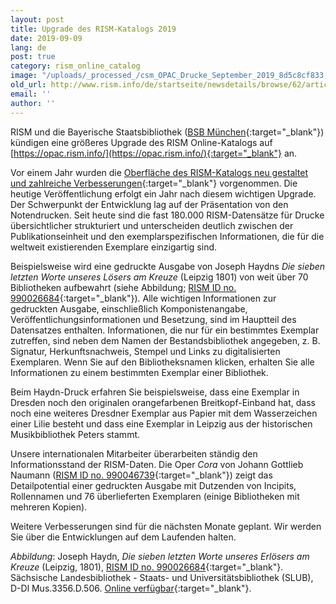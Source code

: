 ```yaml
---
layout: post
title: Upgrade des RISM-Katalogs 2019
date: 2019-09-09
lang: de
post: true
category: rism_online_catalog
image: "/uploads/_processed_/csm_OPAC_Drucke_September_2019_8d5c8cf833.jpg"
old_url: http://www.rism.info/de/startseite/newsdetails/browse/62/article/64/2019-upgrade-of-the-rism-catalog.html
email: ''
author: ''
---
```



RISM und die Bayerische Staatsbibliothek ([BSB München](https://www.bsb-muenchen.de/){:target="_blank"}) kündigen eine größeres Upgrade des RISM Online-Katalogs auf [https://opac.rism.info/](https://opac.rism.info/){:target="_blank"} an.

Vor einem Jahr wurden die [Oberfläche des RISM-Katalogs neu gestaltet und zahlreiche Verbesserungen](http://www.rism.info/de/startseite/newsdetails/article/64/new-version-of-the-rism-online-catalog-1.html){:target="_blank"} vorgenommen. Die heutige Veröffentlichung erfolgt ein Jahr nach diesem wichtigen Upgrade. Der Schwerpunkt der Entwicklung lag auf der Präsentation von den Notendrucken. Seit heute sind die fast 180.000 RISM-Datensätze für Drucke übersichtlicher strukturiert und unterscheiden deutlich zwischen der Publikationseinheit und den exemplarspezifischen Informationen, die für die weltweit existierenden Exemplare einzigartig sind.

Beispielsweise wird eine gedruckte Ausgabe von Joseph Haydns _Die sieben letzten Worte unseres Lösers am Kreuze_ (Leipzig 1801) von weit über 70 Bibliotheken aufbewahrt (siehe Abbildung; [RISM ID no. 990026684](https://opac.rism.info/search?id=990026684&View=rism){:target="_blank"}). Alle wichtigen Informationen zur gedruckten Ausgabe, einschließlich Komponistenangabe, Veröffentlichungsinformationen und Besetzung, sind im Hauptteil des Datensatzes enthalten. Informationen, die nur für ein bestimmtes Exemplar zutreffen, sind neben dem Namen der Bestandsbibliothek angegeben, z. B. Signatur, Herkunftsnachweis, Stempel und Links zu digitalisierten Exemplaren. Wenn Sie auf den Bibliotheksnamen klicken, erhalten Sie alle Informationen zu einem bestimmten Exemplar einer Bibliothek.

Beim Haydn-Druck erfahren Sie beispielsweise, dass eine Exemplar in Dresden noch den originalen orangefarbenen Breitkopf-Einband hat, dass noch eine weiteres Dresdner Exemplar aus Papier mit dem Wasserzeichen einer Lilie besteht und dass eine Exemplar in Leipzig aus der historischen Musikbibliothek Peters stammt.

Unsere internationalen Mitarbeiter überarbeiten ständig den Informationsstand der RISM-Daten. Die Oper _Cora_ von Johann Gottlieb Naumann ([RISM ID no. 990046739](https://opac.rism.info/search?id=990046739&View=rism){:target="_blank"}) zeigt das Detailpotential einer gedruckten Ausgabe mit Dutzenden von Incipits, Rollennamen und 76 überlieferten Exemplaren (einige Bibliotheken mit mehreren Kopien).

Weitere Verbesserungen sind für die nächsten Monate geplant. Wir werden Sie über die Entwicklungen auf dem Laufenden halten.

_Abbildung_: Joseph Haydn, _Die sieben letzten Worte unseres Erlösers am Kreuze_ (Leipzig, 1801), [RISM ID no. 990026684](https://opac.rism.info/search?id=990026684&View=rism){:target="_blank"}. Sächsische Landesbibliothek - Staats- und Universitätsbibliothek (SLUB), D-Dl Mus.3356.D.506. [Online verfügbar](http://digital.slub-dresden.de/id477566804){:target="_blank"}.



<script type="text/javascript">var switchTo5x=true;</script><script type="text/javascript" src="http://w.sharethis.com/button/buttons.js"></script><script type="text/javascript">stLight.options({publisher: "9b601438-1ce1-49d8-bfd7-9cff5df54c17", doNotHash: false, doNotCopy: false, hashAddressBar: false});</script>